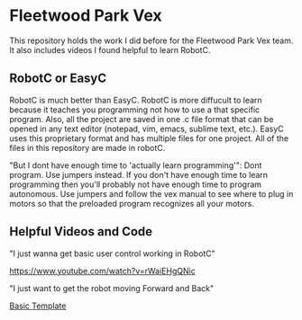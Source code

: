 # Fleetwood Park Vex

This repository holds the work I did before for the Fleetwood Park Vex team. It also includes videos I found helpful to learn RobotC. 

## RobotC or EasyC
RobotC is much better than EasyC. RobotC is more diffucult to learn because it teaches you programming not how to use a that specific program. Also, all the project are saved in one .c file format that can be opened in any text editor (notepad, vim, emacs, sublime text, etc.). EasyC uses this proprietary format and has multiple files for one project. All of the files in this repository are made in robotC.

"But I dont have enough time to 'actually learn programming'":
Dont program. Use jumpers instead. If you don't have enough time to learn programming then you'll probably not have enough time to program autonomous. Use jumpers and follow the vex manual to see where to plug in motors so that the preloaded program recognizes all your motors. 

## Helpful Videos and Code
"I just wanna get basic user control working in RobotC" 

https://www.youtube.com/watch?v=rWaiEHgQNic

"I just want to get the robot moving Forward and Back"

[Basic Template](https://github.com/anjandev/Fleetwood-Park-Vex/blob/master/Vex%20Sky-Rise%20(2015)/Drive_System_Programming_Template.c)
